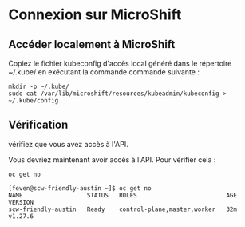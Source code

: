 # Connexion sur MicroShift 

## Accéder localement à MicroShift

Copiez le fichier kubeconfig d'accès local généré dans le répertoire ~/.kube/ en exécutant la commande
commande suivante :

```shell
mkdir -p ~/.kube/
sudo cat /var/lib/microshift/resources/kubeadmin/kubeconfig > ~/.kube/config
```

## Vérification

vérifiez que vous avez accès à l'API.

Vous devriez maintenant avoir accès à l'API.
Pour vérifier cela :

```shell
oc get no
```

```
[feven@scw-friendly-austin ~]$ oc get no
NAME                  STATUS   ROLES                         AGE   VERSION
scw-friendly-austin   Ready    control-plane,master,worker   32m   v1.27.6
```


